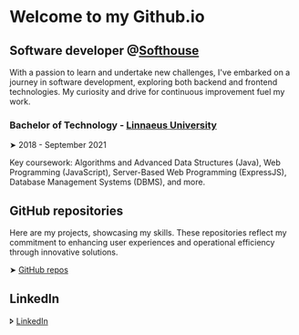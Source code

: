 # Welcome to my Github.io

## Software developer @[Softhouse](www.softhouse.se)

With a passion to learn and undertake new challenges, I've embarked on a journey in software development, exploring both backend and frontend technologies. My curiosity and drive for continuous improvement fuel my work.

### Bachelor of Technology - [Linnaeus University](https://lnu.se)

&#10148; 2018 - September 2021

Key coursework: Algorithms and Advanced Data Structures (Java), Web Programming (JavaScript), Server-Based Web Programming (ExpressJS), Database Management Systems (DBMS), and more.

## GitHub repositories

Here are my projects, showcasing my skills. These repositories reflect my commitment to enhancing user experiences and operational efficiency through innovative solutions.

&#10148; [GitHub repos](https://github.com/rqkohistani)

<!--
&#10148; **Lorem Ipsum** is simply dummy text of the printing and typesetting industry.

&#10148; **Lorem Ipsum** is simply dummy text of the printing and typesetting industry.

##  Frontend
&#10148; [Coming soon template](https://comingtemplate.netlify.app/)

&#10148; [unicode table](https://unicode-table.com/en/27A4/) (2021) Lorem Ipsum is simply dummy text of the printing and typesetting industry.

&#10148; [lorem](https://www.lipsum.com/)
-->


## LinkedIn

&#129174; [LinkedIn](https://www.linkedin.com/in/rashed-qazizada-1b64b68a/)

<!--&#129174; [Github](github.com/rqkohistani) -->

